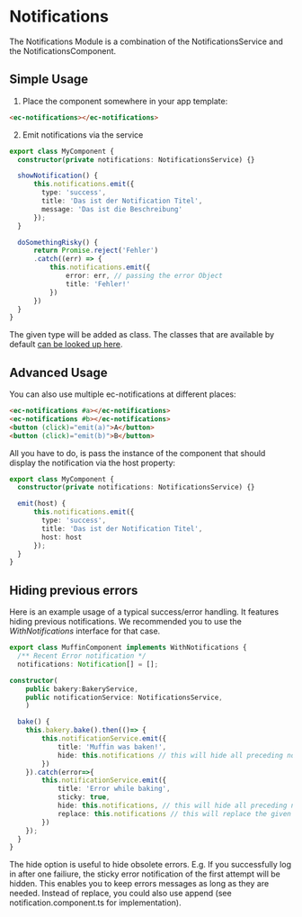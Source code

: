 # Notifications

The Notifications Module is a combination of the NotificationsService and the NotificationsComponent.

## Simple Usage

1. Place the component somewhere in your app template:

```html
<ec-notifications></ec-notifications>
```

2. Emit notifications via the service

```ts
export class MyComponent {
  constructor(private notifications: NotificationsService) {}

  showNotification() {
      this.notifications.emit({
        type: 'success',
        title: 'Das ist der Notification Titel',
        message: 'Das ist die Beschreibung'
      });
  }

  doSomethingRisky() {
      return Promise.reject('Fehler')
      .catch((err) => {
          this.notifications.emit({
              error: err, // passing the error Object
              title: 'Fehler!'
          })
      })
  }
}
```

The given type will be added as class. The classes that are available by default [can be looked up here](https://github.com/entrecode/ec.components/blob/master/packages/style/notifications/_ec-notifications_default.scss).

## Advanced Usage

You can also use multiple ec-notifications at different places:

```html
<ec-notifications #a></ec-notifications>
<ec-notifications #b></ec-notifications>
<button (click)="emit(a)">A</button>
<button (click)="emit(b)">B</button>
```

All you have to do, is pass the instance of the component that should display the notification via the host property:

```ts
export class MyComponent {
  constructor(private notifications: NotificationsService) {}

  emit(host) {
      this.notifications.emit({
        type: 'success',
        title: 'Das ist der Notification Titel',
        host: host
      });
  }
}
```

## Hiding previous errors

Here is an example usage of a typical success/error handling.
It features hiding previous notifications. We recommended you to use the _WithNotifications_ interface for that case.


```ts
export class MuffinComponent implements WithNotifications {
  /** Recent Error notification */
  notifications: Notification[] = [];

constructor(
    public bakery:BakeryService,
    public notificationService: NotificationsService,
    )

  bake() {
    this.bakery.bake().then(()=> {
        this.notificationService.emit({
            title: 'Muffin was baken!',
            hide: this.notifications // this will hide all preceding notifications
        })
    }).catch(error=>{
        this.notificationService.emit({
            title: 'Error while baking',
            sticky: true,
            hide: this.notifications, // this will hide all preceding notifications
            replace: this.notifications // this will replace the given array with the new notification
        })
    });
  }
}
```

The hide option is useful to hide obsolete errors. E.g. If you successfully log in after one failiure, the sticky error notification of the first attempt will be hidden. This enables you to keep errors messages as long as they are needed.
Instead of replace, you could also use append (see notification.component.ts for implementation).